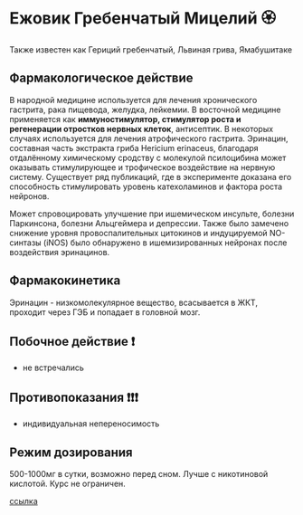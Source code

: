# Ежовик Гребенчатый Мицелий :rosette:

Также известен как Гериций гребенчатый, Львиная грива, Ямабушитаке

## Фармакологическое действие
В народной медицине используется для лечения хронического гастрита, рака пищевода, желудка, лейкемии. В восточной медицине применяется как **иммуностимулятор, стимулятор роста и регенерации отростков нервных клеток**, антисептик. В некоторых случаях используется для лечения атрофического гастрита. Эринацин, составная часть экстракта гриба Hericium erinaceus, благодаря отдалённому химическому сродству с молекулой псилоцибина может оказывать стимулирующее и трофическое воздействие на нервную систему. Существует ряд публикаций, где в эксперименте доказана его способность стимулировать уровень катехоламинов и фактора роста нейронов.

Может спровоцировать улучшение при ишемическом инсульте, болезни Паркинсона, болезни Альцгеймера и депрессии. Также было замечено снижение уровня провоспалительных цитокинов и индуцируемой NO-синтазы (iNOS) было обнаружено в ишемизированных нейронах после воздействия эринацинов.

## Фармакокинетика
Эринацин - низкомолекулярное вещество, всасывается в ЖКТ, проходит через ГЭБ и попадает в головной мозг. 

## Побочное действие :exclamation:
- не встречались

## Противопоказания :exclamation::exclamation::exclamation:
- индивидуальная непереносимость

## Режим дозирования
500-1000мг в сутки, возможно перед сном. Лучше с никотиновой кислотой. Курс не ограничен.

[ссылка](https://energy-24.online/products/93)

